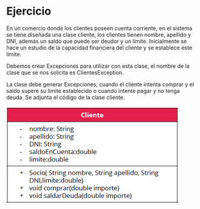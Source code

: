 # Ejercicio

En un comercio donde los clientes poseen cuenta corriente, en el sistema se tiene diseñada
una clase cliente, los clientes tienen nombre, apellido y DNI, además un saldo que puede ser
deudor y un límite. Inicialmente se hace un estudio de la capacidad financiera del cliente y se
establece este límite.

Debemos crear Excepciones para utilizar con esta clase, el nombre de la clase que se nos
solicita es ClientesException.

La clase debe generar Excepciones, cuando el cliente intenta comprar y el saldo supere su
límite establecido o cuando intente pagar y no tenga deuda. Se adjunta el código de la clase
cliente.

![img.png](img.png)